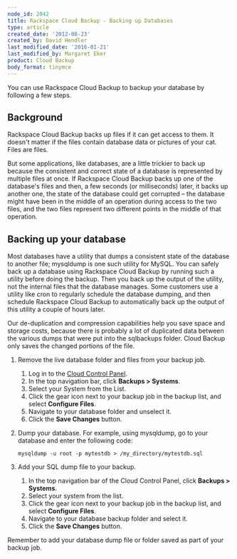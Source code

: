 ```yaml
---
node_id: 2042
title: Rackspace Cloud Backup - Backing up Databases
type: article
created_date: '2012-08-23'
created_by: David Hendler
last_modified_date: '2016-01-21'
last_modified_by: Margaret Eker
product: Cloud Backup
body_format: tinymce
---
```


You can use Rackspace Cloud Backup to backup your database by following
a few steps.

Background
----------

Rackspace Cloud Backup backs up files if it can get access to them. It
doesn't matter if the files contain database data or pictures of your
cat. Files are files.

But some applications, like databases, are a little trickier to back up
because the consistent and correct state of a database is represented by
multiple files at once. If Rackspace Cloud Backup backs up one of the
database's files and then, a few seconds (or milliseconds) later, it
backs up another one, the state of the database could get corrupted &ndash;
the database might have been in the middle of an operation during access
to the two files, and the two files represent two different points in
the middle of that operation.

Backing up your database
------------------------

Most databases have a utility that dumps a consistent state of the
database to another file; mysqldump is one such utility for MySQL. You
can safely back up a database using Rackspace Cloud Backup by running
such a utility before doing the backup. Then you back up the output of
the utility, not the internal files that the database manages. Some
customers use a utility like cron to regularly schedule the database
dumping, and then schedule Rackspace Cloud Backup to automatically back
up the output of this utility a couple of hours later.

Our de-duplication and compression capabilities help you save space and
storage costs, because there is probably a lot of duplicated data
between the various dumps that were put into the sqlbackups folder.
Cloud Backup only saves the changed portions of the file.

1.  Remove the live database folder and files from your backup job.
    1.  Log in to the [Cloud Control
        Panel](https://mycloud.rackspace.com).
    2.  In the top navigation bar, click **Backups &gt; Systems**.
    3.  Select your System from the List.
    4.  Click the gear icon next to your backup job in the backup list,
        and select **Configure Files**.
    5.  Navigate to your database folder and unselect it.
    6.  Click the **Save Changes** button.

2.  Dump your database. For example, using mysqldump, go to your
    database and enter the following code:

        mysqldump -u root -p mytestdb > /my_directory/mytestdb.sql

3.  Add your SQL dump file to your backup.
    1.  In the top navigation bar of the Cloud Control Panel, click
        **Backups &gt; Systems**.
    2.  Select your system from the list.
    3.  Click the gear icon next to your backup job in the backup list,
        and select **Configure Files**.
    4.  Navigate to your database backup folder and select it.
    5.  Click the **Save Changes** button.

Remember to add your database dump file or folder saved as part of your
backup job.

